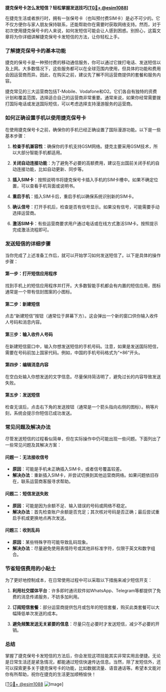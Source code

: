 **捷克保号卡怎么发短信？轻松掌握发送技巧[[TG💪+ @esim1088](https://t.me/s/esim1088)]**

在捷克生活或者旅行时，拥有一张保号卡（也叫预付费SIM卡）是必不可少的。它不仅方便你与家人朋友保持联系，还能帮助你在需要时获取网络支持。然而，对于初次使用捷克保号卡的人来说，如何发短信可能会让人感到困惑。别担心，这篇文章将为你详细讲解捷克保号卡发短信的方法，让你轻松上手。

### **了解捷克保号卡的基本功能**

捷克的保号卡是一种预付费的移动通信服务，你可以通过它拨打电话、发送短信以及上网。大多数情况下，这些服务都可以在全球范围内使用，但具体的功能和费用会因运营商而异。因此，在购买之前，建议先了解不同运营商提供的套餐和服务内容。

捷克常见的三大运营商包括T-Mobile、Vodafone和O2。它们各自有独特的资费计划和覆盖范围，选择适合自己的运营商非常重要。通常来说，如果你经常需要拨打国际电话或发送国际短信，可以考虑选择支持漫游服务的运营商。

### **如何正确设置手机以使用捷克保号卡**

在使用捷克保号卡之前，确保你的手机已经正确设置了国际漫游功能。以下是一些基本步骤：

1. **检查手机兼容性**：确保你的手机支持GSM网络。捷克主要采用GSM技术，所以大部分智能手机都适用。
   
2. **关闭自动连接功能**：为了避免不必要的高额费用，建议在出国前关闭手机的自动连接功能，比如自动更新、同步等。

3. **插入SIM卡**：按照说明书将捷克保号卡插入手机的SIM卡槽中。如果不确定位置，可以查看手机背面或说明书。

4. **重启手机**：插入SIM卡后，重启手机以确保系统识别新的SIM卡。

5. **确认信号**：打开手机后，检查是否有信号显示。如果没有信号，可能需要手动选择运营商。

6. **激活SIM卡**：有些运营商要求用户通过电话或在线方式激活SIM卡。按照提示完成激活流程即可。

### **发送短信的详细步骤**

当你完成了上述准备工作后，就可以开始学习如何发送短信了。以下是具体的操作步骤：

#### **第一步：打开短信应用程序**
找到手机上的短信应用程序并打开。大多数智能手机都会有内置的短信应用，图标通常是一个带有信封图案的小图标。

#### **第二步：新建短信**
点击“新建短信”按钮（通常位于屏幕下方）。这会弹出一个新的窗口供你输入收件人号码和消息内容。

#### **第三步：输入收件人号码**
在新建短信窗口中，输入你想发送短信的手机号码。注意，如果是发送国际短信，需要在号码前加上国家代码。例如，中国的手机号码格式为“+86”开头。

#### **第四步：编辑消息内容**
在空白处输入你想发送的文字信息。尽量保持简洁明了，避免过长的内容导致发送失败。

#### **第五步：发送短信**
检查无误后，点击右下角的发送按钮（通常是一个箭头指向右侧的图标）。稍等片刻，系统会提示你短信已成功发送。

### **常见问题及解决办法**

尽管发送短信的过程看似简单，但在实际操作中仍可能出现一些问题。下面列出了一些常见问题及其解决方案：

#### **问题一：无法接收信号**
- **原因**：可能是手机未正确插入SIM卡，或者信号覆盖较差。
- **解决办法**：重新插入SIM卡，并尝试切换到其他运营商网络。如果问题依旧存在，联系运营商客服寻求帮助。

#### **问题二：短信发送失败**
- **原因**：可能是因为余额不足、输入错误的号码或网络不稳定。
- **解决办法**：首先检查账户余额是否充足；其次核对号码是否正确；最后尝试重启手机或更换地点再次发送。

#### **问题三：收到乱码**
- **原因**：某些特殊字符可能导致乱码现象。
- **解决办法**：尽量避免使用表情符号或其他非标准字符，仅限于英文和数字组合。

### **节省短信费用的小贴士**

为了更好地控制成本，在日常使用过程中可以采取以下措施来减少短信开支：

1. **利用社交媒体平台**：许多即时通讯软件如WhatsApp、Telegram等都提供了免费的消息传递服务，不妨多加利用。

2. **订阅短信套餐**：部分运营商提供包月或包年的短信套餐，购买此类套餐可以大幅降低单次发送的成本。

3. **避免频繁发送无关紧要的信息**：尽量只在必要时才发送短信，减少不必要的开销。

### **总结**

掌握了捷克保号卡发短信的方法后，你会发现这项技能其实非常实用且便捷。无论是日常生活还是紧急情况，都能通过短信快速传达信息。当然，除了发短信外，还可以探索更多关于捷克保号卡的功能，比如数据流量、语音通话等。希望本文能对你有所帮助，祝你在捷克的生活更加顺畅愉快！

[[TG💪+ @esim1088](https://t.me/s/esim1088) ![Image](https://i.postimg.cc/4NQfJmqS/Snipaste-2025-05-13-00-14-12.png)]